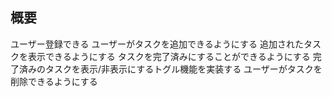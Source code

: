 ## 概要

ユーザー登録できる
ユーザーがタスクを追加できるようにする
追加されたタスクを表示できるようにする
タスクを完了済みにすることができるようにする
完了済みのタスクを表示/非表示にするトグル機能を実装する
ユーザーがタスクを削除できるようにする

##
